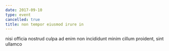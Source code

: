 ```yaml
---
date: 2017-09-10
type: event
cancelled: true
title: non tempor eiusmod irure in
---
```

nisi officia nostrud culpa ad enim non incididunt minim cillum proident, sint ullamco
